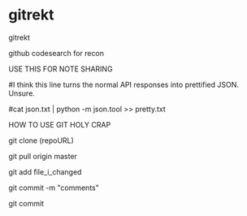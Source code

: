 # gitrekt
gitrekt

github codesearch for recon

USE THIS FOR NOTE SHARING

#I think this line turns the normal API responses into prettified JSON.  Unsure.

#cat json.txt | python -m json.tool >> pretty.txt


HOW TO USE GIT HOLY CRAP


git clone (repoURL)

git pull origin master

git add file_i_changed

git commit -m "comments"

git commit
